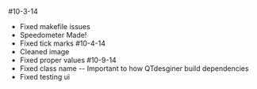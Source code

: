 #10-3-14
- Fixed makefile issues
- Speedometer Made!
- Fixed tick marks
#10-4-14
- Cleaned image
- Fixed proper values
#10-9-14
- Fixed class name
	-- Important to how QTdesginer build dependencies
- Fixed testing ui